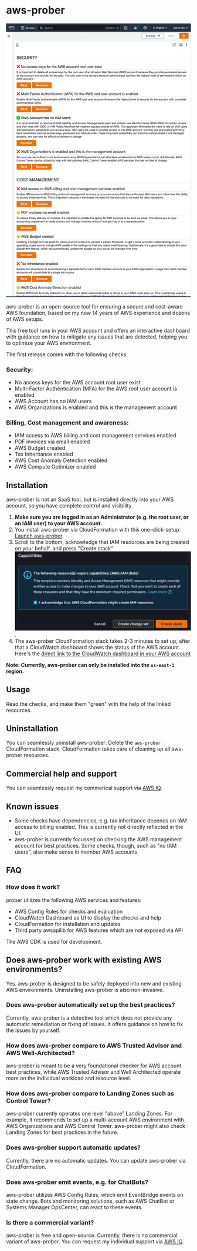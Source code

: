 # aws-prober

![Screenshot of aws-prober](readme_screenshot.png)

aws-prober is an open-source tool for ensuring a secure and cost-aware AWS foundation, based on my now 14 years of AWS
experience and dozens of AWS setups.

This free tool runs in your AWS account and offers an interactive dashboard with guidance on how to mitigate any issues
that are detected, helping you to optimize your AWS environment.

The first release comes with the following checks:

### Security:

- No access keys for the AWS account root user exist
- Multi-Factor Authentication (MFA) for the AWS root user account is enabled
- AWS Account has no IAM users
- AWS Organizations is enabled and this is the management account

### Billing, Cost management and awareness:

- IAM access to AWS billing and cost management services enabled
- PDF invoices via email enabled
- AWS Budget created
- Tax Inheritance enabled
- AWS Cost Anomaly Detection enabled
- AWS Compute Optimizer enabled

## Installation

aws-prober is not an SaaS tool, but is installed directly into your AWS account, so you have complete control and
visibility.

1. **Make sure you are logged in as an Administrator (e.g. the root user, or an IAM user) to your AWS account.**
2. You install aws-prober via CloudFormation with this
   one-click-setup: [Launch aws-prober](https://us-east-1.console.aws.amazon.com/cloudformation/home?region=us-east-1#/stacks/quickcreate?stackName=aws-prober&templateURL=https://prober-releases.s3.amazonaws.com/latest/prober.template).
3. Scroll to the bottom, acknowledge that IAM resources are being created on your behalf. and press "Create
   stack"<br> ![](install_create_stack.png).
4. The aws-prober CloudFormation stack takes 2-3 minutes to set up, after that a CloudWatch dashboard shows the status
   of the AWS account. Here's
   the [direct link to the CloudWatch dashboard in your AWS account](https://console.aws.amazon.com/cloudwatch/home?#dashboards:name=aws-prober)

**Note: Currently, aws-prober can only be installed into the `us-east-1` region.**

## Usage

Read the checks, and make them "green" with the help of the linked resources.

## Uninstallation

You can seamlessly uninstall aws-prober: Delete the `aws-prober` CloudFormation stack. CloudFormation takes care of cleaning up all aws-prober resources.

## Commercial help and support

You can seamlessly request my commerical support via [AWS IQ](https://iq.aws.amazon.com/e/soenke).

## Known issues

- Some checks have dependencies, e.g. tax inheritance depends on IAM access to billing enabled. This is currently not directly reflected in the UI.
- aws-prober is currently focussed on checking the AWS management account for best practices. Some checks, though, such as "no IAM users", also make sense in member AWS accounts.

## FAQ

### How does it work?

prober utilizes the following AWS services and features:

- AWS Config Rules for checks and evaluation
- CloudWatch Dashboard as UI to display the checks and help
- CloudFormation for installation and updates
- Third party awsapilib for AWS features which are not exposed via API 

The AWS CDK is used for development.

## Does aws-prober work with existing AWS environments?
 Yes. aws-prober is designed to be safely deployed into new and existing AWS environments. Uninstalling aws-prober is also non-invasive.

### Does aws-prober automatically set up the best practices?

Currently, aws-prober is a detective tool which does not provide any automatic remediation or fixing of issues. It offers guidance on how to fix the issues by yourself.

### How does aws-prober compare to AWS Trusted Advisor and AWS Well-Architected?

aws-prober is meant to be a very foundational checker for AWS account best practices, while AWS Trusted Advisor and Well Architected operate more on the individual workload and resource level. 

### How does aws-prober compare to Landing Zones such as Control Tower?

aws-prober currently operates one level "above" Landing Zones. For example, it recommends to set up a multi-account AWS environment  with AWS Organizations and AWS Control Tower. aws-prober might also check Landing Zones for best practices in the future.

### Does aws-prober support automatic updates?

Currently, there are no automatic updates. You can update aws-prober via CloudFormation.

### Does aws-prober emit events, e.g. for ChatBots?

aws-prober utilizes AWS Config Rules, which emit EventBridge events on state change. Bots and monitoring solutions, such as AWS ChatBot or Systems Manager OpsCenter, can react to these events.

### Is there a commercial variant?

aws-prober is free and open-source. Currently, there is no commercial variant of aws-prober. You can request my individual support via [AWS IQ](https://iq.aws.amazon.com/e/soenke).